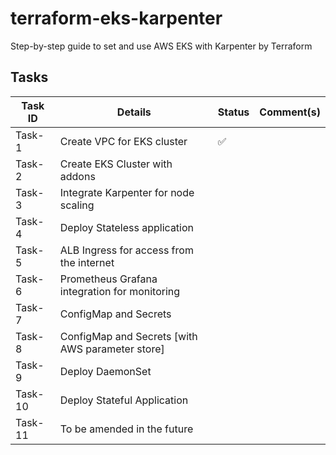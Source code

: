 # terraform-eks-karpenter
Step-by-step guide to set and use AWS EKS with Karpenter by Terraform


## Tasks

| **Task ID** | **Details**                                      | **Status**         | **Comment(s)** |
|-------------|--------------------------------------------------|--------------------|----------------|
| Task-1      | Create VPC for EKS cluster                       | :white_check_mark: |                |
| Task-2      | Create EKS Cluster with addons                   |                    |                |
| Task-3      | Integrate Karpenter for node scaling             |                    |                |
| Task-4      | Deploy Stateless application                     |                    |                |
| Task-5      | ALB Ingress for access from the internet         |                    |                |
| Task-6      | Prometheus Grafana integration for monitoring    |                    |                |
| Task-7      | ConfigMap and Secrets                            |                    |                |
| Task-8      | ConfigMap and Secrets [with AWS parameter store] |                    |                |
| Task-9      | Deploy DaemonSet                                 |                    |                |
| Task-10     | Deploy Stateful Application                      |                    |                |
| Task-11     | To be amended in the future                      |                    |                |
